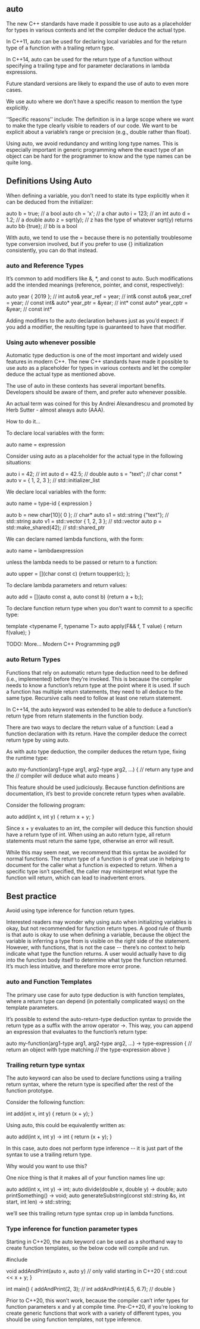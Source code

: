 ## auto
The new C++ standards have made it possible to use auto as a placeholder for types in various contexts and let the compiler deduce the actual type.

In C++11, auto can be used for declaring local variables and for the return type of a function with a trailing return type.

In C++14, auto can be used for the return type of a function without specifying a trailing type and for parameter declarations in lambda expressions.

Future standard versions are likely to expand the use of auto to even more cases.

We use auto where we don’t have a specific reason to mention the type explicitly.

‘‘Specific reasons’’ include:
  The definition is in a large scope where we want to make the type clearly visible to readers of our code.
  We want to be explicit about a variable’s range or precision (e.g., double rather than float).

Using auto, we avoid redundancy and writing long type names. This is especially important in generic programming where the exact type of an object can be hard for the programmer to know and the type names can be quite long.



## Definitions Using Auto
When defining a variable, you don’t need to state its type explicitly when it can be deduced from the initializer:

  auto b = true; // a bool
  auto ch = 'x'; // a char
  auto i = 123; // an int
  auto d = 1.2; // a double
  auto z = sqrt(y); // z has the type of whatever sqrt(y) returns
  auto bb {true}; // bb is a bool

With auto, we tend to use the = because there is no potentially troublesome type conversion involved, but if you prefer to use {} initialization consistently, you can do that instead.



### auto and Reference Types
It’s common to add modifiers like &, *, and const to auto. Such modifications add the intended meanings (reference, pointer, and const, respectively):

  auto year { 2019 };             // int
  auto& year_ref = year;          // int&
  const auto& year_cref = year;   // const int&
  auto\* year_ptr = &year;        // int*
  const auto\* year_cptr = &year; // const int*

Adding modifiers to the auto declaration behaves just as you’d expect: if you add a modifier, the resulting type is guaranteed to have that modifier.



### Using auto whenever possible

Automatic type deduction is one of the most important and widely used features in modern C++. The new C++ standards have made it possible to use auto as a placeholder for types in various contexts and let the compiler deduce the actual type as mentioned above.

The use of auto in these contexts has several important benefits. Developers should be aware of them, and prefer auto whenever possible.

An actual term was coined for this by Andrei Alexandrescu and promoted by Herb Sutter - almost always auto (AAA).


How to do it...

To declare local variables with the form:

  auto name = expression

Consider using auto as a placeholder for the actual type in the following situations:

  auto i = 42; // int
  auto d = 42.5; // double
  auto s = "text"; // char const *
  auto v = { 1, 2, 3 }; // std::initializer_list<int>

We declare local variables with the form:

  auto name = type-id { expression }

  auto b = new char[10]{ 0 }; // char*
  auto s1 = std::string {"text"}; // std::string
  auto v1 = std::vector<int> { 1, 2, 3 }; // std::vector<int>
  auto p = std::make_shared<int>(42); // std::shared_ptr<int>

We can declare named lambda functions, with the form:

  auto name = lambdaexpression

unless the lambda needs to be passed or return to a function:

  auto upper = [](char const c) {return toupper(c); };

To declare lambda parameters and return values:

  auto add = [](auto const a, auto const b) {return a + b;};

To declare function return type when you don't want to commit to a specific type:

  template <typename F, typename T>
  auto apply(F&& f, T value)
  {
    return f(value);
  }




TODO: More... Modern C++ Programming pg9




### auto Return Types
Functions that rely on automatic return type deduction need to be defined (i.e., implemented) before they’re invoked. This is because the compiler needs to know a function’s return type at the point where it is used. If such a function has multiple return statements, they need to all deduce to the same type. Recursive calls need to follow at least one return statement.

In C++14, the auto keyword was extended to be able to deduce a function’s return type from return statements in the function body.

There are two ways to declare the return value of a function:
  Lead a function declaration with its return.
  Have the compiler deduce the correct return type by using auto.

As with auto type deduction, the compiler deduces the return type, fixing the runtime type:

  auto my-function(arg1-type arg1, arg2-type arg2, ...) {
    // return any type and the
    // compiler will deduce what auto means
  }

This feature should be used judiciously. Because function definitions are documentation, it’s best to provide concrete return types when available.

Consider the following program:

  auto add(int x, int y)
  {
      return x + y;
  }

Since x + y evaluates to an int, the compiler will deduce this function should have a return type of int. When using an auto return type, all return statements must return the same type, otherwise an error will result.

While this may seem neat, we recommend that this syntax be avoided for normal functions. The return type of a function is of great use in helping to document for the caller what a function is expected to return. When a specific type isn’t specified, the caller may misinterpret what type the function will return, which can lead to inadvertent errors.



## Best practice

Avoid using type inference for function return types.

Interested readers may wonder why using auto when initializing variables is okay, but not recommended for function return types. A good rule of thumb is that auto is okay to use when defining a variable, because the object the variable is inferring a type from is visible on the right side of the statement. However, with functions, that is not the case -- there’s no context to help indicate what type the function returns. A user would actually have to dig into the function body itself to determine what type the function returned. It’s much less intuitive, and therefore more error prone.



### auto and Function Templates

The primary use case for auto type deduction is with function templates, where a return type can depend (in potentially complicated ways) on the template parameters.

It’s possible to extend the auto-return-type deduction syntax to provide the return type as a suffix with the arrow operator ->. This way, you can append an expression that evaluates to the function’s return type:

  auto my-function(arg1-type arg1, arg2-type arg2, ...) -> type-expression {
    // return an object with type matching
    // the type-expression above
  }



### Trailing return type syntax

The auto keyword can also be used to declare functions using a trailing return syntax, where the return type is specified after the rest of the function prototype.

Consider the following function:

  int add(int x, int y)
  {
    return (x + y);
  }

Using auto, this could be equivalently written as:

  auto add(int x, int y) -> int
  {
    return (x + y);
  }

In this case, auto does not perform type inference -- it is just part of the syntax to use a trailing return type.

Why would you want to use this?

One nice thing is that it makes all of your function names line up:

  auto add(int x, int y) -> int;
  auto divide(double x, double y) -> double;
  auto printSomething() -> void;
  auto generateSubstring(const std::string &s, int start, int len) -> std::string;

we’ll see this trailing return type syntax crop up in lambda functions.



### Type inference for function parameter types

Starting in C++20, the auto keyword can be used as a shorthand way to create function templates, so the below code will compile and run.

  #include <iostream>

  void addAndPrint(auto x, auto y) // only valid starting in C++20
  {
    std::cout << x + y;
  }

  int main()
  {
    addAndPrint(2, 3); // int
    addAndPrint(4.5, 6.7); // double
  }

Prior to C++20, this won’t work, because the compiler can’t infer types for function parameters x and y at compile time. Pre-C++20, if you’re looking to create generic functions that work with a variety of different types, you should be using function templates, not type inference.
